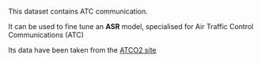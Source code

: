This dataset contains ATC communication.

It can be used to fine tune an **ASR** model, specialised for Air Traffic Control Communications (ATC)

Its data have been taken from the [ATCO2 site](https://www.atco2.org/data)